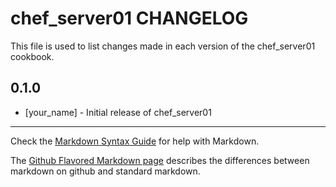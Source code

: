 chef_server01 CHANGELOG
=======================

This file is used to list changes made in each version of the chef_server01 cookbook.

0.1.0
-----
- [your_name] - Initial release of chef_server01

- - -
Check the [Markdown Syntax Guide](http://daringfireball.net/projects/markdown/syntax) for help with Markdown.

The [Github Flavored Markdown page](http://github.github.com/github-flavored-markdown/) describes the differences between markdown on github and standard markdown.
